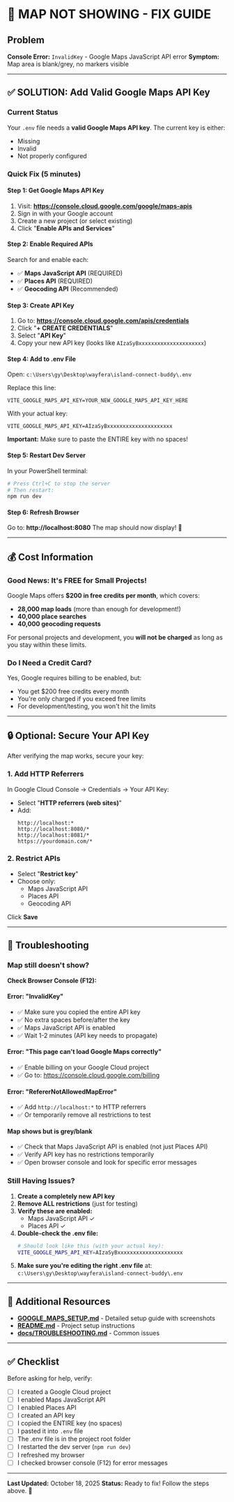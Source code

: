 # 🚨 MAP NOT SHOWING - FIX GUIDE

## Problem
**Console Error:** `InvalidKey` - Google Maps JavaScript API error
**Symptom:** Map area is blank/grey, no markers visible

---

## ✅ SOLUTION: Add Valid Google Maps API Key

### Current Status
Your `.env` file needs a **valid Google Maps API key**. The current key is either:
- Missing
- Invalid
- Not properly configured

### Quick Fix (5 minutes)

#### Step 1: Get Google Maps API Key
1. Visit: **https://console.cloud.google.com/google/maps-apis**
2. Sign in with your Google account
3. Create a new project (or select existing)
4. Click "**Enable APIs and Services**"

#### Step 2: Enable Required APIs
Search for and enable each:
- ✅ **Maps JavaScript API** (REQUIRED)
- ✅ **Places API** (REQUIRED)  
- ✅ **Geocoding API** (Recommended)

#### Step 3: Create API Key
1. Go to: **https://console.cloud.google.com/apis/credentials**
2. Click "**+ CREATE CREDENTIALS**"
3. Select "**API Key**"
4. Copy your new API key (looks like `AIzaSyBxxxxxxxxxxxxxxxxxxxxx`)

#### Step 4: Add to .env File
Open: `c:\Users\gy\Desktop\wayfera\island-connect-buddy\.env`

Replace this line:
```env
VITE_GOOGLE_MAPS_API_KEY=YOUR_NEW_GOOGLE_MAPS_API_KEY_HERE
```

With your actual key:
```env
VITE_GOOGLE_MAPS_API_KEY=AIzaSyBxxxxxxxxxxxxxxxxxxxxx
```

**Important:** Make sure to paste the ENTIRE key with no spaces!

#### Step 5: Restart Dev Server
In your PowerShell terminal:
```powershell
# Press Ctrl+C to stop the server
# Then restart:
npm run dev
```

#### Step 6: Refresh Browser
Go to: **http://localhost:8080**
The map should now display! 🎉

---

## 💰 Cost Information

### Good News: It's FREE for Small Projects!

Google Maps offers **$200 in free credits per month**, which covers:
- **28,000 map loads** (more than enough for development!)
- **40,000 place searches**
- **40,000 geocoding requests**

For personal projects and development, you **will not be charged** as long as you stay within these limits.

### Do I Need a Credit Card?
Yes, Google requires billing to be enabled, but:
- You get $200 free credits every month
- You're only charged if you exceed free limits
- For development/testing, you won't hit the limits

---

## 🔒 Optional: Secure Your API Key

After verifying the map works, secure your key:

### 1. Add HTTP Referrers
In Google Cloud Console → Credentials → Your API Key:
- Select "**HTTP referrers (web sites)**"
- Add:
  ```
  http://localhost:*
  http://localhost:8080/*
  http://localhost:8081/*
  https://yourdomain.com/*
  ```

### 2. Restrict APIs
- Select "**Restrict key**"
- Choose only:
  - Maps JavaScript API
  - Places API
  - Geocoding API

Click **Save**

---

## 🐛 Troubleshooting

### Map still doesn't show?

**Check Browser Console (F12):**

#### Error: "InvalidKey"
- ✅ Make sure you copied the entire API key
- ✅ No extra spaces before/after the key
- ✅ Maps JavaScript API is enabled
- ✅ Wait 1-2 minutes (API key needs to propagate)

#### Error: "This page can't load Google Maps correctly"
- ✅ Enable billing on your Google Cloud project
- ✅ Go to: https://console.cloud.google.com/billing

#### Error: "RefererNotAllowedMapError"
- ✅ Add `http://localhost:*` to HTTP referrers
- ✅ Or temporarily remove all restrictions to test

#### Map shows but is grey/blank
- ✅ Check that Maps JavaScript API is enabled (not just Places API)
- ✅ Verify API key has no restrictions temporarily
- ✅ Open browser console and look for specific error messages

### Still Having Issues?

1. **Create a completely new API key**
2. **Remove ALL restrictions** (just for testing)
3. **Verify these are enabled:**
   - Maps JavaScript API ✓
   - Places API ✓
4. **Double-check the .env file:**
   ```bash
   # Should look like this (with your actual key):
   VITE_GOOGLE_MAPS_API_KEY=AIzaSyBxxxxxxxxxxxxxxxxxxxxx
   ```
5. **Make sure you're editing the right .env file** at:
   `c:\Users\gy\Desktop\wayfera\island-connect-buddy\.env`

---

## 📖 Additional Resources

- **[GOOGLE_MAPS_SETUP.md](./GOOGLE_MAPS_SETUP.md)** - Detailed setup guide with screenshots
- **[README.md](./README.md)** - Project setup instructions
- **[docs/TROUBLESHOOTING.md](./docs/TROUBLESHOOTING.md)** - Common issues

---

## ✅ Checklist

Before asking for help, verify:
- [ ] I created a Google Cloud project
- [ ] I enabled Maps JavaScript API
- [ ] I enabled Places API
- [ ] I created an API key
- [ ] I copied the ENTIRE key (no spaces)
- [ ] I pasted it into `.env` file
- [ ] The .env file is in the project root folder
- [ ] I restarted the dev server (`npm run dev`)
- [ ] I refreshed my browser
- [ ] I checked browser console (F12) for error messages

---

**Last Updated:** October 18, 2025
**Status:** Ready to fix! Follow the steps above. 🚀
